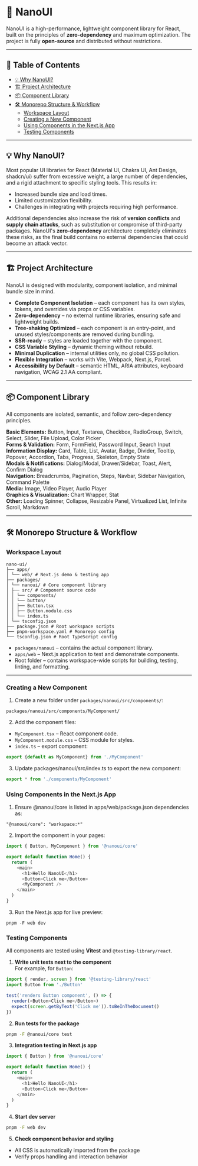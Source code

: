 # 🚀 NanoUI

NanoUI is a high-performance, lightweight component library for React, built on the principles of **zero-dependency** and maximum optimization. The project is fully **open-source** and distributed without restrictions.

---

## 📑 Table of Contents

- [💡 Why NanoUI?](#-why-nanoui)
- [🏗️ Project Architecture](#️-project-architecture)
- [📦 Component Library](#-component-library)
- [🛠️ Monorepo Structure & Workflow](#️-monorepo-structure--workflow)
  - [Workspace Layout](#workspace-layout)
  - [Creating a New Component](#creating-a-new-component)
  - [Using Components in the Next.js App](#using-components-in-the-nextjs-app)
  - [Testing Components](#testing-components)

---

## 💡 Why NanoUI?

Most popular UI libraries for React (Material UI, Chakra UI, Ant Design, shadcn/ui) suffer from excessive weight, a large number of dependencies, and a rigid attachment to specific styling tools. This results in:

- Increased bundle size and load times.
- Limited customization flexibility.
- Challenges in integrating with projects requiring high performance.

Additional dependencies also increase the risk of **version conflicts** and **supply chain attacks**, such as substitution or compromise of third-party packages. NanoUI's **zero-dependency** architecture completely eliminates these risks, as the final build contains no external dependencies that could become an attack vector.

---

## 🏗️ Project Architecture

NanoUI is designed with modularity, component isolation, and minimal bundle size in mind.

- **Complete Component Isolation** – each component has its own styles, tokens, and overrides via props or CSS variables.
- **Zero-dependency** – no external runtime libraries, ensuring safe and lightweight builds.
- **Tree-shaking Optimized** – each component is an entry-point, and unused styles/components are removed during bundling.
- **SSR-ready** – styles are loaded together with the component.
- **CSS Variable Styling** – dynamic theming without rebuild.
- **Minimal Duplication** – internal utilities only, no global CSS pollution.
- **Flexible Integration** – works with Vite, Webpack, Next.js, Parcel.
- **Accessibility by Default** – semantic HTML, ARIA attributes, keyboard navigation, WCAG 2.1 AA compliant.

---

## 📦 Component Library

All components are isolated, semantic, and follow zero-dependency principles.

**Basic Elements:** Button, Input, Textarea, Checkbox, RadioGroup, Switch, Select, Slider, File Upload, Color Picker  
**Forms & Validation:** Form, FormField, Password Input, Search Input  
**Information Display:** Card, Table, List, Avatar, Badge, Divider, Tooltip, Popover, Accordion, Tabs, Progress, Skeleton, Empty State  
**Modals & Notifications:** Dialog/Modal, Drawer/Sidebar, Toast, Alert, Confirm Dialog  
**Navigation:** Breadcrumbs, Pagination, Steps, Navbar, Sidebar Navigation, Command Palette  
**Media:** Image, Video Player, Audio Player  
**Graphics & Visualization:** Chart Wrapper, Stat  
**Other:** Loading Spinner, Collapse, Resizable Panel, Virtualized List, Infinite Scroll, Markdown

---

## 🛠️ Monorepo Structure & Workflow

### Workspace Layout

```
nano-ui/
├── apps/
│ └── web/ # Next.js demo & testing app
├── packages/
│ └── nanoui/ # Core component library
│ ├── src/ # Component source code
│ │ └── components/
│ │ └── button/
│ │ ├── Button.tsx
│ │ ├── Button.module.css
│ │ └── index.ts
│ └── tsconfig.json
├── package.json # Root workspace scripts
├── pnpm-workspace.yaml # Monorepo config
└── tsconfig.json # Root TypeScript config
```

- `packages/nanoui` – contains the actual component library.
- `apps/web` – Next.js application to test and demonstrate components.
- Root folder – contains workspace-wide scripts for building, testing, linting, and formatting.

---

### Creating a New Component

1. Create a new folder under `packages/nanoui/src/components/`:

`packages/nanoui/src/components/MyComponent/`

2. Add the component files:

- `MyComponent.tsx` – React component code.
- `MyComponent.module.css` – CSS module for styles.
- `index.ts` – export component:

```ts
export {default as MyComponent} from './MyComponent'
```

3. Update packages/nanoui/src/index.ts to export the new component:

```ts
export * from './components/MyComponent'
```

### Using Components in the Next.js App

1. Ensure @nanoui/core is listed in apps/web/package.json dependencies as:

`"@nanoui/core": "workspace:*"`

2. Import the component in your pages:

```ts
import { Button, MyComponent } from '@nanoui/core'

export default function Home() {
  return (
    <main>
      <h1>Hello NanoUI</h1>
      <Button>Click me</Button>
      <MyComponent />
    </main>
  )
}
```

3. Run the Next.js app for live preview:

`pnpm -F web dev`

### Testing Components

All components are tested using **Vitest** and `@testing-library/react`.

1. **Write unit tests next to the component**  
   For example, for `Button`:

```ts
import { render, screen } from '@testing-library/react'
import Button from './Button'

test('renders Button component', () => {
  render(<Button>Click me</Button>)
  expect(screen.getByText('Click me')).toBeInTheDocument()
})
```

2. **Run tests for the package**

```bash
pnpm -F @nanoui/core test
```

3. **Integration testing in Next.js app**

```ts
import { Button } from '@nanoui/core'

export default function Home() {
  return (
    <main>
      <h1>Hello NanoUI</h1>
      <Button>Click me</Button>
    </main>
  )
}
```

4. **Start dev server**

```bash
pnpm -F web dev
```

5. **Check component behavior and styling**

- All CSS is automatically imported from the package
- Verify props handling and interaction behavior